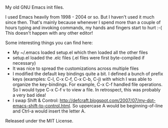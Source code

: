 My old GNU Emacs init files.

I used Emacs heavily from 1998 - 2004 or so. But I haven't used it much since then.
That's mainly because whenever I spend more than a couple of hours typing and
invoking commands, my hands and fingers start to hurt :-( This doesn't happen
with any other editor! 

Some interesting things you can find here:
 * My ~/.emacs loaded setup.el which then loaded all the other files
 * setup.el loaded the .elc files (.el files were first byte-compiled if necessary)
 * It was nice to spread the customizations across multiple files
 * I modified the default key bindings quite a bit. I defined a bunch of
   prefix keys (examples: C-l, C-x C-f, C-x C-b, C-j) with which I was able
   to organize the key-bindings. For example, C-x C-f handled file operations.
   So I would type C-x C-f v to view a file. In retrospect, this was probably a
   very bad idea!
 * I swap Shift & Control: http://defcraft.blogspot.com/2007/07/my-dot-emacs-shift-to-control.html. So uppercase A would be beginning-of-line and Ctrl-a would insert the letter A.

Released under the MIT License.
